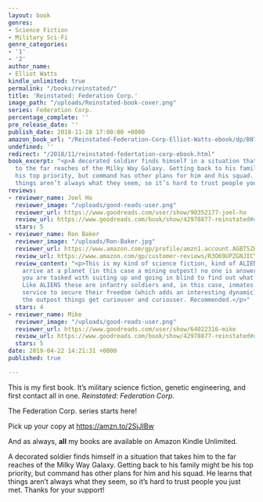 ```yaml
---
layout: book
genres:
- Science Fiction
- Military Sci-Fi
genre_categories:
- '1'
- '2'
author_name:
- Elliot Watts
kindle_unlimited: true
permalink: "/books/reinstated/"
title: 'Reinstated: Federation Corp.'
image_path: "/uploads/Reinstated-book-cover.png"
series: Federation Corp.
percentage_complete: ''
pre_release_date: ''
publish_date: 2018-11-28 17:00:00 +0000
amazon_book_url: "/Reinstated-Federation-Corp-Elliot-Watts-ebook/dp/B07KYCT54Z/"
undefined: ''
redirect: "/2018/11/reinstated-federtation-corp-ebook.html"
book_excerpt: "<p>A decorated soldier finds himself in a situation that takes him
  to the far reaches of the Milky Way Galaxy. Getting back to his family might be
  his top priority, but command has other plans for him and his squad. He learns that
  things aren’t always what they seem, so it’s hard to trust people you just met...</p>"
reviews:
- reviewer_name: Joel Ho
  reviewer_image: "/uploads/good-reads-user.png"
  reviewer_url: https://www.goodreads.com/user/show/90352177-joel-ho
  review_url: https://www.goodreads.com/book/show/42978877-reinstated#other_reviews
  stars: 5
- reviewer_name: Ron Baker
  reviewer_image: "/uploads/Ron-Baker.jpg"
  reviewer_url: https://www.amazon.com/gp/profile/amzn1.account.AGBT5ZHURXFUYIZD2YBXT7DRZ7IQ
  review_url: https://www.amazon.com/gp/customer-reviews/R3O69UPZGNJICY
  review_content: "<p>This is my kind of science fiction, kind of ALIENS -esque. You
    arrive at a planet (in this case a mining outpost) no one is answering your hails,
    you are tasked with suiting up and going in blind to find out what has happened.
    Like ALIENS these are infantry soldiers and, in this case, inmates pressed into
    service to secure their freedom (which adds an interesting dynamic). As they explore
    the outpost things get curiouser and curiouser. Recommended.</p>"
  stars: 4
- reviewer_name: Mike
  reviewer_image: "/uploads/good-reads-user.png"
  reviewer_url: https://www.goodreads.com/user/show/64022316-mike
  review_url: https://www.goodreads.com/book/show/42978877-reinstated#other_reviews
  stars: 5
date: 2019-04-22 14:21:31 +0000
published: true

---
```

This is my first book. It’s military science fiction, genetic engineering, and first contact all in one. <em>Reinstated: Federation Corp.</em>

The Federation Corp. series starts here!

Pick up your copy at <a href="https://amzn.to/2SjJIBw" target="_blank">https://amzn.to/2SjJIBw</a>

And as always, <strong>all</strong> my books are available on Amazon Kindle Unlimited.

A decorated soldier finds himself in a situation that takes him to the far reaches of the Milky Way Galaxy. Getting back to his family might be his top priority, but command has other plans for him and his squad. He learns that things aren’t always what they seem, so it’s hard to trust people you just met. Thanks for your support!